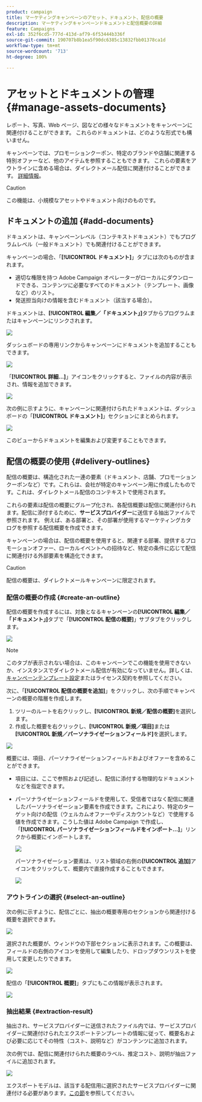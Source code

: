 ```yaml
---
product: campaign
title: マーケティングキャンペーンのアセット、ドキュメント、配信の概要
description: マーケティングキャンペーンドキュメントと配信概要の詳細
feature: Campaigns
exl-id: 352f6cd5-777d-413d-af79-6f53444b336f
source-git-commit: 190707b8b1ea5f90dc6385c13832fbb01378ca1d
workflow-type: tm+mt
source-wordcount: '713'
ht-degree: 100%

---
```


# アセットとドキュメントの管理 {#manage-assets-documents}

レポート、写真、Web ページ、図などの様々なドキュメントをキャンペーンに関連付けることができます。 これらのドキュメントは、どのような形式でも構いません。

キャンペーンでは、プロモーションクーポン、特定のブランドや店舗に関連する特別オファーなど、他のアイテムを参照することもできます。 これらの要素をアウトラインに含める場合は、ダイレクトメール配信に関連付けることができます。 [詳細情報](#associating-and-structuring-resources-linked-via-a-delivery-outline)。


>[!CAUTION]
>
>この機能は、小規模なアセットやドキュメント向けのものです。

<!--
>[!NOTE]
>
>If you are using Campaign Marketing Resource Management module, you can also manage a library of marketing resources that are available for several users for collaborative work. [Learn more](../../mrm/using/managing-marketing-resources.md).
-->

## ドキュメントの追加 {#add-documents}

ドキュメントは、キャンペーンレベル（コンテキストドキュメント）でもプログラムレベル（一般ドキュメント）でも関連付けることができます。

キャンペーンの場合、「**[!UICONTROL ドキュメント]**」タブには次のものが含まれます。

* 適切な権限を持つ Adobe Campaign オペレーターがローカルにダウンロードできる、コンテンツに必要なすべてのドキュメント（テンプレート、画像など）のリスト。
* 発送担当向けの情報を含むドキュメント（該当する場合）。

ドキュメントは、**[!UICONTROL 編集／「ドキュメント」]**&#x200B;タブからプログラムまたはキャンペーンにリンクされます。

![](assets/op_add_document.png)

ダッシュボードの専用リンクからキャンペーンにドキュメントを追加することもできます。

![](assets/add_a_document_in_op.png)

「**[!UICONTROL 詳細...]**」アイコンをクリックすると、ファイルの内容が表示され、情報を追加できます。

![](assets/add_document_details.png)

次の例に示すように、キャンペーンに関連付けられたドキュメントは、ダッシュボードの「**[!UICONTROL ドキュメント]**」セクションにまとめられます。

![](assets/edit_documents.png)

このビューからドキュメントを編集および変更することもできます。

## 配信の概要の使用 {#delivery-outlines}

配信の概要は、構造化された一連の要素（ドキュメント、店舗、プロモーションクーポンなど）です。これらは、会社が特定のキャンペーン用に作成したものです。これは、ダイレクトメール配信のコンテキストで使用されます。

これらの要素は配信の概要にグループ化され、各配信概要は配信に関連付けられます。配信に添付するために、**サービスプロバイダー**&#x200B;に送信する抽出ファイルで参照されます。 例えば、ある部署と、その部署が使用するマーケティングカタログを参照する配信概要を作成できます。

キャンペーンの場合は、配信の概要を使用すると、関連する部署、提供するプロモーションオファー、ローカルイベントへの招待など、特定の条件に応じて配信に関連付ける外部要素を構造化できます。

>[!CAUTION]
>
>配信の概要は、ダイレクトメールキャンペーンに限定されます。

### 配信の概要の作成 {#create-an-outline}

配信の概要を作成するには、対象となるキャンペーンの&#x200B;**[!UICONTROL 編集／「ドキュメント」]**&#x200B;タブで「**[!UICONTROL 配信の概要]**」サブタブをクリックします。

![](assets/add-a-delivery-outline.png)


>[!NOTE]
>
>このタブが表示されない場合は、このキャンペーンでこの機能を使用できないか、インスタンスでダイレクトメール配信が有効になっていません。詳しくは、[キャンペーンテンプレート設定](marketing-campaign-templates.md#campaign-templates)またはライセンス契約を参照してください。

次に、「**[!UICONTROL 配信の概要を追加]**」をクリックし、次の手順でキャンペーンの概要の階層を作成します。

1. ツリーのルートを右クリックし、**[!UICONTROL 新規／配信の概要]**&#x200B;を選択します。
1. 作成した概要を右クリックし、**[!UICONTROL 新規／項目]**&#x200B;または&#x200B;**[!UICONTROL 新規／パーソナライゼーションフィールド]**&#x200B;を選択します。

![](assets/del-outline-add-new-item.png)

概要には、項目、パーソナライゼーションフィールドおよびオファーを含めることができます。

* 項目には、ここで参照および記述し、配信に添付する物理的なドキュメントなどを指定できます。
* パーソナライゼーションフィールドを使用して、受信者ではなく配信に関連したパーソナライゼーション要素を作成できます。これにより、特定のターゲット向けの配信（ウェルカムオファーやディスカウントなど）で使用する値を作成できます。こうした値は Adobe Campaign で作成し、「**[!UICONTROL パーソナライゼーションフィールドをインポート...]**」リンクから概要にインポートします。

   ![](assets/del-outline-perso-field.png)

   パーソナライゼーション要素は、リスト領域の右側の&#x200B;**[!UICONTROL 追加]**&#x200B;アイコンをクリックして、概要内で直接作成することもできます。

   ![](assets/add-del-outline-button.png)


### アウトラインの選択 {#select-an-outline}

次の例に示すように、配信ごとに、抽出の概要専用のセクションから関連付ける概要を選択できます。

![](assets/select-delivery-outline.png)

選択された概要が、ウィンドウの下部セクションに表示されます。この概要は、フィールドの右側のアイコンを使用して編集したり、ドロップダウンリストを使用して変更したりできます。

![](assets/delivery-outline-selected.png)

配信の「**[!UICONTROL 概要]**」タブにもこの情報が表示されます。

![](assets/delivery-outline-in-dashboard.png)

### 抽出結果 {#extraction-result}

抽出され、サービスプロバイダーに送信されたファイル内では、サービスプロバイダーに関連付けられたエクスポートテンプレートの情報に従って、概要名および必要に応じてその特性（コスト、説明など）がコンテンツに追加されます。

次の例では、配信に関連付けられた概要のラベル、推定コスト、説明が抽出ファイルに追加されます。

![](assets/campaign-export-template.png)

エクスポートモデルは、該当する配信用に選択されたサービスプロバイダーに関連付ける必要があります。[この節](providers--stocks-and-budgets.md#creating-service-providers-and-their-cost-structures)を参照してください。
